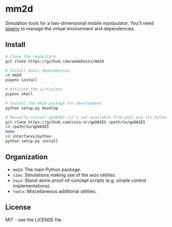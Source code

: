 # mm2d

Simulation tools for a two-dimensional mobile manipulator. You'll need
[pipenv](https://pipenv.pypa.io) to manage the virtual environment and
dependencies.

## Install

```bash
# Clone the repository
git clone https://github.com/adamheins/mm2d

# Install basic dependencies
cd mm2d
pipenv install

# Activate the virtualenv
pipenv shell

# Install the mm2d package for development
python setup.py develop

# Manually install qpOASES (it's not available from pip) and its Python bindings
git clone https://github.com/coin-or/qpOASES /path/to/qpOASES
cd /path/to/qpOASES
make
cd interfaces/python
python setup.py install
```

## Organization

* `mm2d`: The main Python package.
* `sims`: Simulations making use of the `mm2d` utilities.
* `toys`: Stand-alone proof-of-concept scripts (e.g. simple control implementations).
* `tools`: Miscellaneous additional utilities.

## License

MIT - see the LICENSE file.
